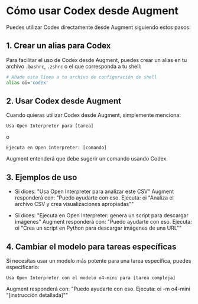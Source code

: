 # Cómo usar Codex desde Augment

Puedes utilizar Codex directamente desde Augment siguiendo estos pasos:

## 1. Crear un alias para Codex

Para facilitar el uso de Codex desde Augment, puedes crear un alias en tu archivo `.bashrc`, `.zshrc` o el que corresponda a tu shell:

```bash
# Añade esta línea a tu archivo de configuración de shell
alias oi='codex'
```

## 2. Usar Codex desde Augment

Cuando quieras utilizar Codex desde Augment, simplemente menciona:

```
Usa Open Interpreter para [tarea]
```

o

```
Ejecuta en Open Interpreter: [comando]
```

Augment entenderá que debe sugerir un comando usando Codex.

## 3. Ejemplos de uso

- Si dices: "Usa Open Interpreter para analizar este CSV"
  Augment responderá con: "Puedo ayudarte con eso. Ejecuta: oi \"Analiza el archivo CSV y crea visualizaciones apropiadas\""

- Si dices: "Ejecuta en Open Interpreter: genera un script para descargar imágenes"
  Augment responderá con: "Puedo ayudarte con eso. Ejecuta: oi \"Crea un script en Python para descargar imágenes de una URL\""

## 4. Cambiar el modelo para tareas específicas

Si necesitas usar un modelo más potente para una tarea específica, puedes especificarlo:

```
Usa Open Interpreter con el modelo o4-mini para [tarea compleja]
```

Augment responderá con: "Puedo ayudarte con eso. Ejecuta: oi -m o4-mini \"[instrucción detallada]\""
